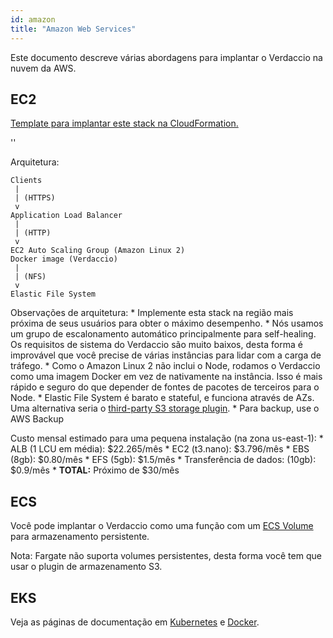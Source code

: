 ```yaml
---
id: amazon
title: "Amazon Web Services"
---
```


Este documento descreve várias abordagens para implantar o Verdaccio na nuvem da AWS.

## EC2

[Template para implantar este stack na CloudFormation.](https://github.com/verdaccio/verdaccio/blob/master/contrib/aws/cloudformation-ec2-efs.yaml)

<div id="codefund">''</div>

Arquitetura:

    Clients
     |
     | (HTTPS)
     v
    Application Load Balancer
     |
     | (HTTP)
     v
    EC2 Auto Scaling Group (Amazon Linux 2)
    Docker image (Verdaccio)
     |
     | (NFS)
     v
    Elastic File System
    

Observações de arquitetura: * Implemente esta stack na região mais próxima de seus usuários para obter o máximo desempenho. * Nós usamos um grupo de escalonamento automático principalmente para self-healing. Os requisitos de sistema do Verdaccio são muito baixos, desta forma é improvável que você precise de várias instâncias para lidar com a carga de tráfego. * Como o Amazon Linux 2 não inclui o Node, rodamos o Verdaccio como uma imagem Docker em vez de nativamente na instância. Isso é mais rápido e seguro do que depender de fontes de pacotes de terceiros para o Node. * Elastic File System é barato e stateful, e funciona através de AZs. Uma alternativa seria o [third-party S3 storage plugin](https://github.com/remitly/verdaccio-s3-storage). * Para backup, use o AWS Backup

Custo mensal estimado para uma pequena instalação (na zona us-east-1): * ALB (1 LCU em média): $22.265/mês * EC2 (t3.nano): $3.796/mês * EBS (8gb): $0.80/mês * EFS (5gb): $1.5/mês * Transferência de dados: (10gb): $0.9/mês * **TOTAL:** Próximo de $30/mês

## ECS

Você pode implantar o Verdaccio como uma função com um [ECS Volume](https://docs.aws.amazon.com/AmazonECS/latest/developerguide/using_data_volumes.html) para armazenamento persistente.

Nota: Fargate não suporta volumes persistentes, desta forma você tem que usar o plugin de armazenamento S3.

## EKS

Veja as páginas de documentação em [Kubernetes](kubernetes) e [Docker](docker).